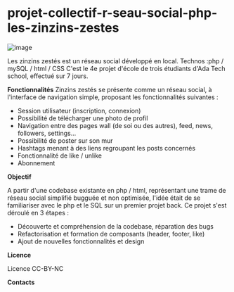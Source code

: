 # projet-collectif-r-seau-social-php-les-zinzins-zestes
![image](https://github.com/violaine-drt/Network-Les-zinzins/assets/146751418/68520d3c-bc8a-47e0-b5d7-dcd10a97f4b7)

Les zinzins zestés est un réseau social développé en local.
Technos :php / mySQL / html / CSS
C'est le 4e projet d'école de trois étudiants d'Ada Tech school, effectué sur 7 jours.

**Fonctionnalités**
Zinzins zestés se présente comme un réseau social, à l'interface de navigation simple, proposant les fonctionnalités suivantes :
- Session utilisateur (inscription, connexion)
- Possibilité de télécharger une photo de profil
- Navigation entre des pages wall (de soi ou des autres), feed, news, followers, settings...
- Possibilité de poster sur son mur
- Hashtags menant à des liens regroupant les posts concernés
- Fonctionnalité de like / unlike
- Abonnement
  
**Objectif** 

A partir d'une codebase existante en php / html, représentant une trame de réseau social simplifié bugguée et non optimisée, l'idée était de se familiariser avec le php et le SQL sur un premier projet back. Ce projet s'est déroulé en 3 étapes :
- Découverte et compréhension de la codebase, réparation des bugs
- Refactorisation et formation de composants (header, footer, like)
- Ajout de nouvelles fonctionnalités et design



**Licence**

Licence CC-BY-NC

**Contacts**


